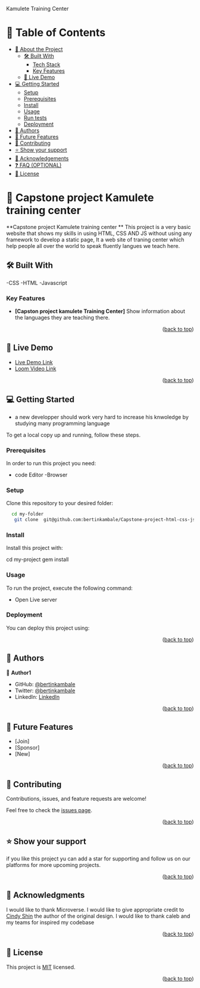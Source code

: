 <a name="readme-top"></a>
Kamulete Training Center
<!-- TABLE OF CONTENTS -->

# 📗 Table of Contents

- [📖 About the Project](#about-project)
  - [🛠 Built With](#built-with)
    - [Tech Stack](#tech-stack)
    - [Key Features](#key-features)
  - [🚀 Live Demo](#live-demo)
- [💻 Getting Started](#getting-started)
  - [Setup](#setup)
  - [Prerequisites](#prerequisites)
  - [Install](#install)
  - [Usage](#usage)
  - [Run tests](#run-tests)
  - [Deployment](#triangular_flag_on_post-deployment)
- [👥 Authors](#authors)
- [🔭 Future Features](#future-features)
- [🤝 Contributing](#contributing)
- [⭐️ Show your support](#support)
- [🙏 Acknowledgements](#acknowledgements)
- [❓ FAQ (OPTIONAL)](#faq)
- [📝 License](#license)

<!-- PROJECT DESCRIPTION -->

# 📖 Capstone project Kamulete training center <a name="about-project"></a>

**Capstone project Kamulete training center ** This project is a very basic website that shows my skills in using HTML, CSS AND JS without using any framework to develop a static page, It a web site of traning center which help people all over the world to speak fluently langues we teach here.


## 🛠 Built With <a name="built-with"></a>
-CSS
-HTML
-Javascript
<!-- Features -->

### Key Features <a name="key-features"></a>


- **[Capston project kamulete Training Center]** Show information about the languages they are teaching there.


<p align="right">(<a href="#readme-top">back to top</a>)</p>

<!-- LIVE DEMO -->

## 🚀 Live Demo <a name="live-demo"></a>


- [Live Demo Link](https://bertinkambale.github.io/Capstone-project-html-css-js/)
- [Loom Video Link](https://www.loom.com/share/aa3297da89f746acb0c99261d995b02b)

<p align="right">(<a href="#readme-top">back to top</a>)</p>

<!-- GETTING STARTED -->

## 💻 Getting Started <a name="getting-started"></a>

- a new developper should work very hard to increase his knwoledge by studying many programming language

To get a local copy up and running, follow these steps.

### Prerequisites

In order to run this project you need:

- code Editor
-Browser
### Setup

Clone this repository to your desired folder:


```sh
  cd my-folder
   git clone  git@github.com:bertinkambale/Capstone-project-html-css-js.git
```


### Install

Install this project with:


  cd my-project
  gem install


### Usage

To run the project, execute the following command:

- Open Live server


### Deployment

You can deploy this project using:



<p align="right">(<a href="#readme-top">back to top</a>)</p>

<!-- AUTHORS -->

## 👥 Authors <a name="authors"></a>


👤 **Author1**

- GitHub: [@bertinkambale](https://github.com/bertinkambale)
- Twitter: [@bertinkambale](https://twitter.com/bertinkambale)
- LinkedIn: [LinkedIn](https://linkedin.com/in/bertinkambale)


<p align="right">(<a href="#readme-top">back to top</a>)</p>

<!-- FUTURE FEATURES -->

## 🔭 Future Features <a name="future-features"></a>


- [Join]
- [Sponsor]
- [New]

<p align="right">(<a href="#readme-top">back to top</a>)</p>

<!-- CONTRIBUTING -->

## 🤝 Contributing <a name="contributing"></a>

Contributions, issues, and feature requests are welcome!

Feel free to check the [issues page](https://github.com/bertinkambale/Capstone-project-html-css-js/issues).

<p align="right">(<a href="#readme-top">back to top</a>)</p>

<!-- SUPPORT -->

## ⭐️ Show your support <a name="support"></a>

 if you like this project yu can add a star for supporting and follow us on our platforms for more upcoming projects.


<p align="right">(<a href="#readme-top">back to top</a>)</p>

<!-- ACKNOWLEDGEMENTS -->

## 🙏 Acknowledgments <a name="acknowledgements"></a>

I would like to thank Microverse.
I would like to give appropriate credit to [Cindy Shin](https://www.behance.net/adagio07) the author of the original design.
I would like to thank caleb and my teams for inspired my codebase

<p align="right">(<a href="#readme-top">back to top</a>)</p>

## 📝 License <a name="license"></a>

This project is [MIT](./LICENSE) licensed.


<p align="right">(<a href="#readme-top">back to top</a>)</p>